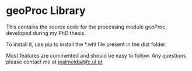 # geoProc Library 

This contains the source code for the processing module geoProc, developed during my PhD thesis.

To install it, use pip to install the *.whl file present in the dist folder.

Most features  are commented and should be easy to follow. Any questions please contact me at jealmeida@fc.ul.pt
